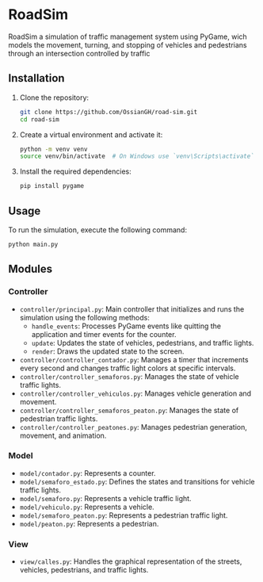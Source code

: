 # RoadSim
RoadSim a simulation of traffic management system using PyGame, wich models the movement, turning, and stopping of vehicles and pedestrians through an intersection controlled by traffic 


## Installation

1. Clone the repository:
    ```sh
    git clone https://github.com/OssianGH/road-sim.git
    cd road-sim
    ```
2. Create a virtual environment and activate it:
   ```sh
   python -m venv venv
   source venv/bin/activate  # On Windows use `venv\Scripts\activate`
   ```
3. Install the required dependencies:
    ```sh
    pip install pygame
    ```

## Usage

To run the simulation, execute the following command:
```sh
python main.py
```

## Modules

### Controller

- `controller/principal.py`: Main controller that initializes and runs the simulation using the following methods:
  - `handle_events`: Processes PyGame events like quitting the application and timer events for the counter.
  - `update`: Updates the state of vehicles, pedestrians, and traffic lights.
  - `render`: Draws the updated state to the screen.
- `controller/controller_contador.py`: Manages a timer that increments every second and changes traffic light colors at specific intervals.
- `controller/controller_semaforos.py`: Manages the state of vehicle traffic lights.
- `controller/controller_vehiculos.py`: Manages vehicle generation and movement.
- `controller/controller_semaforos_peaton.py`: Manages the state of pedestrian traffic lights.
- `controller/controller_peatones.py`: Manages pedestrian generation, movement, and animation.

### Model

- `model/contador.py`: Represents a counter.
- `model/semaforo_estado.py`: Defines the states and transitions for vehicle traffic lights.
- `model/semaforo.py`: Represents a vehicle traffic light.
- `model/vehiculo.py`: Represents a vehicle.
- `model/semaforo_peaton.py`: Represents a pedestrian traffic light.
- `model/peaton.py`: Represents a pedestrian.

### View

- `view/calles.py`: Handles the graphical representation of the streets, vehicles, pedestrians, and traffic lights.
